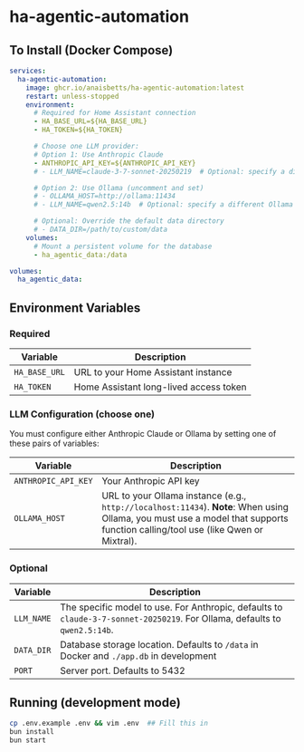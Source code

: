 # ha-agentic-automation

## To Install (Docker Compose)

```yaml
services:
  ha-agentic-automation:
    image: ghcr.io/anaisbetts/ha-agentic-automation:latest
    restart: unless-stopped
    environment:
      # Required for Home Assistant connection
      - HA_BASE_URL=${HA_BASE_URL}
      - HA_TOKEN=${HA_TOKEN}

      # Choose one LLM provider:
      # Option 1: Use Anthropic Claude
      - ANTHROPIC_API_KEY=${ANTHROPIC_API_KEY}
      # - LLM_NAME=claude-3-7-sonnet-20250219  # Optional: specify a different Claude model

      # Option 2: Use Ollama (uncomment and set)
      # - OLLAMA_HOST=http://ollama:11434
      # - LLM_NAME=qwen2.5:14b  # Optional: specify a different Ollama model (must support tool use)

      # Optional: Override the default data directory
      # - DATA_DIR=/path/to/custom/data
    volumes:
      # Mount a persistent volume for the database
      - ha_agentic_data:/data

volumes:
  ha_agentic_data:
```

## Environment Variables

### Required

| Variable      | Description                            |
| ------------- | -------------------------------------- |
| `HA_BASE_URL` | URL to your Home Assistant instance    |
| `HA_TOKEN`    | Home Assistant long-lived access token |

### LLM Configuration (choose one)

You must configure either Anthropic Claude or Ollama by setting one of these pairs of variables:

| Variable            | Description                                                                                                                                                                     |
| ------------------- | ------------------------------------------------------------------------------------------------------------------------------------------------------------------------------- |
| `ANTHROPIC_API_KEY` | Your Anthropic API key                                                                                                                                                          |
| `OLLAMA_HOST`       | URL to your Ollama instance (e.g., `http://localhost:11434`). **Note**: When using Ollama, you must use a model that supports function calling/tool use (like Qwen or Mixtral). |

### Optional

| Variable   | Description                                                                                                                |
| ---------- | -------------------------------------------------------------------------------------------------------------------------- |
| `LLM_NAME` | The specific model to use. For Anthropic, defaults to `claude-3-7-sonnet-20250219`. For Ollama, defaults to `qwen2.5:14b`. |
| `DATA_DIR` | Database storage location. Defaults to `/data` in Docker and `./app.db` in development                                     |
| `PORT`     | Server port. Defaults to 5432                                                                                              |

## Running (development mode)

```bash
cp .env.example .env && vim .env  ## Fill this in
bun install
bun start
```
